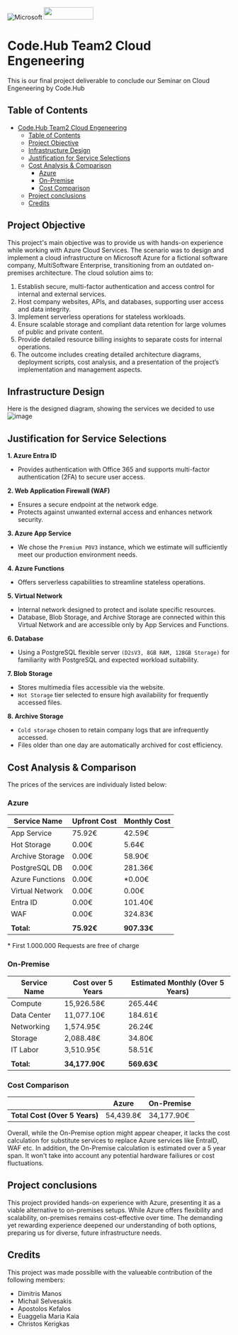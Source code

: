 ![Microsoft](https://img.shields.io/badge/Microsoft%20Azure-0078D4?style=for-the-badge&logo=microsoft&logoColor=white) <img src="https://github.com/user-attachments/assets/eef773fe-dc21-49ca-8006-27d6e232e7dc" data-canonical-src="[https://gyazo.com/eb5c5741b6a9a16c692170a41a49c858.png](https://codehub.gr/wp-content/uploads/2020/11/CodeHub-logo_Full-e1515417616834-1.png)" width="112" height="28" />


# Code.Hub Team2 Cloud Engeneering
This is our final project deliverable to conclude our Seminar on Cloud Engeneering by Code.Hub

## Table of Contents
- [Code.Hub Team2 Cloud Engeneering](#codehub-team2-cloud-engeneering)
  * [Table of Contents](#table-of-contents)
  * [Project Objective](#project-objective)
  * [Infrastructure Design](#infrastructure-design)
  * [Justification for Service Selections](#justification-for-service-selections)
  * [Cost Analysis & Comparison](#cost-analysis--comparison)
    + [Azure](#azure)
    + [On-Premise](#on-premise)
    + [Cost Comparison](#cost-comparison)
  * [Project conclusions](#project-conclusions)
  * [Credits](#credits)

## Project Objective
This project's main objective was to provide us with hands-on experience while working with Azure Cloud Services. 
The scenario was to design and implement a cloud infrastructure on Microsoft Azure for a fictional software company, MultiSoftware Enterprise, transitioning from an outdated on-premises architecture. The cloud solution aims to:

1. Establish secure, multi-factor authentication and access control for internal and external services.
2. Host company websites, APIs, and databases, supporting user access and data integrity.
3. Implement serverless operations for stateless workloads.
4. Ensure scalable storage and compliant data retention for large volumes of public and private content.
5. Provide detailed resource billing insights to separate costs for internal operations.
6. The outcome includes creating detailed architecture diagrams, deployment scripts, cost analysis, and a presentation of the project’s implementation and management aspects.

## Infrastructure Design 
Here is the designed diagram, showing the services we decided to use
![image](https://github.com/user-attachments/assets/acef53ec-2c4b-4ff1-abed-871b22e6f0a3)

## Justification for Service Selections
**1. Azure Entra ID**

  * Provides authentication with Office 365 and supports multi-factor authentication (2FA) to secure user access.

**2. Web Application Firewall (WAF)**

  * Ensures a secure endpoint at the network edge.
  * Protects against unwanted external access and enhances network security.

**3. Azure App Service**

  * We chose the `Premium P0V3` instance, which we estimate will sufficiently meet our production environment needs.

**4. Azure Functions**

  * Offers serverless capabilities to streamline stateless operations.

**5. Virtual Network**

  * Internal network designed to protect and isolate specific resources.
  * Database, Blob Storage, and Archive Storage are connected within this Virtual Network and are accessible only by App Services and Functions.

**6. Database**

  * Using a PostgreSQL flexible server `(D2sV3, 8GB RAM, 128GB Storage)` for familiarity with PostgreSQL and expected workload suitability.

**7. Blob Storage**

  * Stores multimedia files accessible via the website.
  * `Hot Storage` tier selected to ensure high availability for frequently accessed files.

**8. Archive Storage**

  * `Cold storage` chosen to retain company logs that are infrequently accessed.
  * Files older than one day are automatically archived for cost efficiency.

## Cost Analysis & Comparison
The prices of the services are individualy listed below:
### Azure

| **Service Name** | **Upfront Cost** | **Monthly Cost**  | 
|------------------|------------------|-------------------|
| App Service      | 75\.92€          | 42\.59€           |
| Hot Storage      | 0\.00€           | 5\.64€            |
| Archive Storage  | 0\.00€           | 58\.90€           |
| PostgreSQL DB    | 0\.00€           | 281\.36€          |
| Azure Functions  | 0\.00€           | \*0\.00€          |
| Virtual Network  | 0\.00€           | 0\.00€            |
| Entra ID         | 0\.00€           | 101\.40€          |
| WAF              | 0\.00€           | 324\.83€          |
|                  |                  |                   | 
| **Total:**       | **75\.92€**      | **907\.33€**      |


\* First 1.000.000 Requests are free of charge

### On-Premise
| **Service Name** | **Cost over 5 Years**  | **Estimated Monthly (Over 5 Years)** | 
|------------------|------------------------|--------------------------------------|
| Compute          | 15,926\.58€            | 265\.44€                             |
| Data Center      | 11,077\.10€            | 184\.61€                             |
| Networking       | 1,574\.95€             | 26\.24€                              |
| Storage          | 2,088\.48€             | 34\.80€                              |
| IT Labor         | 3,510\.95€             | 58\.51€                              |
|                  |                        |                                      |
| **Total:**       | **34,177\.90€**        | **569\.63€**                         |



### Cost Comparison
|                                    | **Azure** | **On\-Premise** |
|------------------------------------|-----------|-----------------|
| **Total Cost \(Over 5 Years\)**    | 54,439\.8€| 34,177\.90€    |

Overall, while the On-Premise option might appear cheaper, it lacks the cost calculation for substitute services to replace Azure services like EntraID, WAF etc.
In addition, the On-Premise calculation is estimated over a 5 year span. It won't take into account any potential hardware failiures or cost fluctuations.


## Project conclusions
This project provided hands-on experience with Azure, presenting it as a viable alternative to on-premises setups. While Azure offers flexibility and scalability, on-premises remains cost-effective over time. The demanding yet rewarding experience deepened our understanding of both options, preparing us for diverse, future infrastructure needs.

## Credits
This project was made possiblle with the valueable contribution of the following members:
* Dimitris Manos
* Michail Selvesakis
* Apostolos Kefalos
* Euaggelia Maria Kaia
* Christos Kerigkas
